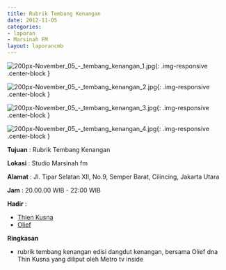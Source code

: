 ```yaml
---
title: Rubrik Tembang Kenangan
date: 2012-11-05
categories:
- laporan
- Marsinah FM
layout: laporancmb
---
```



![200px-November_05_-_tembang_kenangan_1.jpg](/uploads/200px-November_05_-_tembang_kenangan_1.jpg){: .img-responsive .center-block }

![200px-November_05_-_tembang_kenangan_2.jpg](/uploads/200px-November_05_-_tembang_kenangan_2.jpg){: .img-responsive .center-block }

![200px-November_05_-_tembang_kenangan_3.jpg](/uploads/200px-November_05_-_tembang_kenangan_3.jpg){: .img-responsive .center-block }

![200px-November_05_-_tembang_kenangan_4.jpg](/uploads/200px-November_05_-_tembang_kenangan_4.jpg){: .img-responsive .center-block }


**Tujuan** : Rubrik Tembang Kenangan 

**Lokasi** : Studio Marsinah fm 

**Alamat** : Jl. Tipar Selatan XII, No.9, Semper Barat, Cilincing, Jakarta Utara 

**Jam** : 20.00.00 WIB - 22:00 WIB 

**Hadir** :
* [Thien Kusna](http://wiki.ciptamedia.org/wiki/Thien_Kusna)
* [Olief](http://wiki.ciptamedia.org/wiki/Olief)

**Ringkasan**  
* rubrik tembang kenangan edisi dangdut kenangan, bersama Olief dna Thin Kusna yang diliput oleh Metro tv inside

